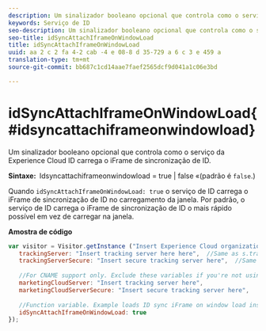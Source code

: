 ```yaml
---
description: Um sinalizador booleano opcional que controla como o serviço da Experience Cloud ID carrega o iFrame de sincronização de ID.
keywords: Serviço de ID
seo-description: Um sinalizador booleano opcional que controla como o serviço da Experience Cloud ID carrega o iFrame de sincronização de ID.
seo-title: idSyncAttachIframeOnWindowLoad
title: idSyncAttachIframeOnWindowLoad
uuid: aa 2 c 2 fa 4-2 cab -4 e 08-8 d 35-729 a 6 c 3 e 459 a
translation-type: tm+mt
source-git-commit: bb687c1cd14aae7faef2565dcf9d041a1c06e3bd

---
```



# idSyncAttachIframeOnWindowLoad{#idsyncattachiframeonwindowload}

Um sinalizador booleano opcional que controla como o serviço da Experience Cloud ID carrega o iFrame de sincronização de ID.

**Sintaxe:**` `Idsyncattachiframeonwindowload = true | false «(padrão é `false`.)

Quando `idSyncAttachIframeOnWindowLoad: true` o serviço de ID carrega o iFrame de sincronização de ID no carregamento da janela. Por padrão, o serviço de ID carrega o iFrame de sincronização de ID o mais rápido possível em vez de carregar na janela.

**Amostra de código**

```js
var visitor = Visitor.getInstance ("Insert Experience Cloud organization ID here",{ 
   trackingServer: "Insert tracking server here here",  //Same as s.trackingServer 
   trackingServerSecure: "Insert secure tracking server here",  //Same as s.trackingServerSecure 
 
   //For CNAME support only. Exclude these variables if you're not using CNAME 
   marketingCloudServer: "Insert tracking server here", 
   marketingCloudServerSecure: "Insert secure tracking server here", 
 
   //Function variable. Example loads ID sync iFrame on window load instad of ASAP. 
   idSyncAttachIframeOnWindowLoad: true 
});
```

